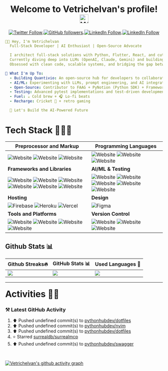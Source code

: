 <!-- Title: Start -->

<h1 align="center">
  Welcome to Vetrichelvan's profile!
  <img src="https://media.giphy.com/media/hvRJCLFzcasrR4ia7z/giphy.gif" width="28" alt="Wave! Giphy">
</h1>



<!-- Title: End -->

<!-- Social Badges: Start -->
<p align="center">
<a href="https://twitter.com/pythonhubdev" align="center">
  <img alt="Twitter Follow" align="center" src="https://img.shields.io/twitter/follow/pythonhubdev?color=blue&label=Follow&logo=twitter&style=for-the-badge">
</a>
<a href="https://github.com/pythonhubdev" align="center">
  <img alt="GitHub followers" align="center" src="https://img.shields.io/github/followers/pythonhubdev?logo=github&style=for-the-badge">
</a>
<a href="https://linkedin.com/in/vetrichelvan" align="center">
  <img alt="LinkedIn Follow" align="center" src="https://img.shields.io/badge/linkedin-%230077B5.svg?&style=for-the-badge&logo=linkedin&logoColor=white">
</a>
<a href="https://www.fiverr.com/pythonhub" align="center">
  <img alt="LinkedIn Follow" align="center" src="https://img.shields.io/badge/fiverr-%1DBF73.svg?&style=for-the-badge&logo=fiverr&logoColor=white">
</a>
</p>
<!-- Social Badges: End -->

<!-- About: Start -->

```yaml
👋🏻 Hey, I'm Vetrichelvan
  Full-Stack Developer | AI Enthusiast | Open-Source Advocate

  I architect full-stack solutions with Python, Flutter, React, and cutting-edge frameworks like Litestar & FastAPI 🪄.
  Currently diving deep into LLMs (OpenAI, Claude, Gemini) and building AI-powered applications.
  Obsessed with clean code, scalable systems, and bridging the gap between ideas and execution.

💼 What I'm Up To:
  - Building Quantivio: An open-source hub for developers to collaborate on various projects
  - AI/ML: Experimenting with LLMs, prompt engineering, and AI integration
  - Open-Source: Contributor to FAAG + PyNotion (Python SDK) + Framework Benchmarks
  - Testing: Advanced pytest implementations and test-driven development
  - Fuel: ☕️ Cold brew + 🎧 Lo-fi beats
  - Recharge: Cricket 🏏 + retro gaming

  🚀 Let's Build the AI-Powered Future
```

<!-- About: End -->

<!-- Stack: Start -->

# Tech Stack 🧑🏻‍💻

| **Preprocessor and Markup**                                                                                                                                                                                                                                                                                                                                                                                                                                                                                                                                                                                                                                                         | **Programming Languages**                                                                                                                                                                                                                                                                                                                                                                                                                                                                                                                          |
|-------------------------------------------------------------------------------------------------------------------------------------------------------------------------------------------------------------------------------------------------------------------------------------------------------------------------------------------------------------------------------------------------------------------------------------------------------------------------------------------------------------------------------------------------------------------------------------------------------------------------------------------------------------------------------------|----------------------------------------------------------------------------------------------------------------------------------------------------------------------------------------------------------------------------------------------------------------------------------------------------------------------------------------------------------------------------------------------------------------------------------------------------------------------------------------------------------------------------------------------------|
| ![Website](https://img.shields.io/badge/html5%20-%23E34F26.svg?&style=for-the-badge&logo=html5&logoColor=white) ![Website](https://img.shields.io/badge/CSS3-1572B6?style=for-the-badge&logo=css3&logoColor=white) ![Website](https://img.shields.io/badge/markdown-000000?style=for-the-badge&logo=markdown&logoColor=white)                                                                                                                                                                                                                                                                                                                                                       | ![Website](https://img.shields.io/badge/Python-3776AB?style=for-the-badge&logo=python&logoColor=white) ![Website](https://img.shields.io/badge/Dart-0175C2?style=for-the-badge&logo=dart&logoColor=white) ![Website](https://img.shields.io/badge/Go-00ADD8?style=for-the-badge&logo=go&logoColor=white)                                                                                                                                                                                                                                           |
| **Frameworks and Libraries**                                                                                                                                                                                                                                                                                                                                                                                                                                                                                                                                                                                                                                                        | **AI/ML & Testing**                                                                                                                                                                                                                                                                                                                                                                                                                                                                                                                                |
| ![Website](https://img.shields.io/badge/Flutter-02569B.svg?&style=for-the-badge&logo=Flutter&logoColor=white) ![Website](https://img.shields.io/badge/Litestar-202235?style=for-the-badge&logo=litestar&logoColor=yellow) ![Website](https://img.shields.io/badge/FastAPI-009688?style=for-the-badge&logo=fastapi&logoColor=white) ![Website](https://img.shields.io/badge/Flask-000000?style=for-the-badge&logo=flask&logoColor=white) ![Website](https://img.shields.io/badge/React.js-61DAFB?style=for-the-badge&logo=react&logoColor=black) ![Website](https://img.shields.io/badge/Apache%20Airflow%20-%23017CEE.svg?&style=for-the-badge&logo=Apache-Airflow&logoColor=white) | ![Website](https://img.shields.io/badge/OpenAI-412991?style=for-the-badge&logo=openai&logoColor=white) ![Website](https://img.shields.io/badge/Claude-FF6B00?style=for-the-badge&logo=anthropic&logoColor=white) ![Website](https://img.shields.io/badge/Gemini-8E75B2?style=for-the-badge&logo=google&logoColor=white) ![Website](https://img.shields.io/badge/Pytest-0A9EDC?style=for-the-badge&logo=pytest&logoColor=white) ![Website](https://img.shields.io/badge/Hugging%20Face-FFD21E?style=for-the-badge&logo=huggingface&logoColor=black) |
| **Hosting**                                                                                                                                                                                                                                                                                                                                                                                                                                                                                                                                                                                                                                                                         | **Design**                                                                                                                                                                                                                                                                                                                                                                                                                                                                                                                                         |
| ![Firebase](https://img.shields.io/badge/firebase-%23039BE5.svg?style=for-the-badge&logo=firebase) ![Heroku](https://img.shields.io/badge/heroku-%23430098.svg?style=for-the-badge&logo=heroku&logoColor=white) ![Vercel](https://img.shields.io/badge/vercel-%23000000.svg?style=for-the-badge&logo=vercel&logoColor=white)                                                                                                                                                                                                                                                                                                                                                        | ![Figma](https://img.shields.io/badge/figma-%23F24E1E.svg?style=for-the-badge&logo=figma&logoColor=white)                                                                                                                                                                                                                                                                                                                                                                                                                                          |
| **Tools and Platforms**                                                                                                                                                                                                                                                                                                                                                                                                                                                                                                                                                                                                                                                             | **Version Control**                                                                                                                                                                                                                                                                                                                                                                                                                                                                                                                                |
| ![Website](https://img.shields.io/badge/Linux-%23FCC624.svg?&style=for-the-badge&logo=linux&logoColor=black) ![Website](https://img.shields.io/badge/Docker-2496ED?style=for-the-badge&logo=docker&logoColor=white) ![Website](https://img.shields.io/badge/AWS%20EC2-%23232F3E.svg?&style=for-the-badge&logo=amazon-aws&logoColor=white) ![Website](https://img.shields.io/badge/AWS%20Lambda-%23232F3E.svg?&style=for-the-badge&logo=amazon-aws&logoColor=white)                                                                                                                                                                                                                  | ![Website](https://img.shields.io/badge/GIT-%23F05032.svg?&style=for-the-badge&logo=git&logoColor=white) ![Website](https://img.shields.io/badge/GitHub-181717?style=for-the-badge&logo=github&logoColor=white) ![Website](https://img.shields.io/badge/Codecov-F01F7A?style=for-the-badge&logo=Codecov&logoColor=white)                                                                                                                                                                                                                           |

<!-- Stack: End -->

<!-- Stats: Start -->

## Github Stats 📊

| Github Streaks🔥                                                                                | GitHub Stats 📊                                                                                                         | Used Languages 🚀                                                                                                                                                                |
|-------------------------------------------------------------------------------------------------|-------------------------------------------------------------------------------------------------------------------------|----------------------------------------------------------------------------------------------------------------------------------------------------------------------------------|
| ![](https://pythonhubdev-streak-stats.vercel.app?user=pythonhubdev&theme=dark&hide_border=true) | ![](https://pythonhubdev-stats.vercel.app/api/wakatime?username=Vetrichelvan&hide_border=true&theme=dark&langs_count=5) | ![](https://pythonhubdev-stats.vercel.app/api/top-langs/?username=pythonhubdev&layout=compact&theme=dark&hide_border=true&bg_color=151515&langs_count=8&hide=jupyter%20notebook) |

---
<!--  -->

<h1 style="margin-top:20px;">Activities 🏋🏻</h1>

### ⚒️ Latest GitHub Activity

<!--RECENT_ACTIVITY:start-->
1. ⬆️ Pushed undefined commit(s) to [pythonhubdev/dotfiles](https://github.com/pythonhubdev/dotfiles)
2. ⬆️ Pushed undefined commit(s) to [pythonhubdev/nvim](https://github.com/pythonhubdev/nvim)
3. ⬆️ Pushed undefined commit(s) to [pythonhubdev/dotfiles](https://github.com/pythonhubdev/dotfiles)
4. ⭐ Starred [surrealdb/surrealmcp](https://github.com/surrealdb/surrealmcp)
5. ⬆️ Pushed undefined commit(s) to [pythonhubdev/swagger](https://github.com/pythonhubdev/swagger)
<!--RECENT_ACTIVITY:end-->

<br>

[![Vetrichelvan's github activity graph](https://github-readme-activity-graph.vercel.app/graph?username=pythonhubdev&theme=github&hide_border=true)](https://github.com/ashutosh00710/github-readme-activity-graph)
